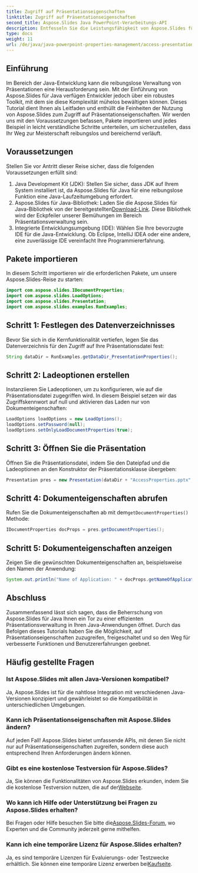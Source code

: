 ```yaml
---
title: Zugriff auf Präsentationseigenschaften
linktitle: Zugriff auf Präsentationseigenschaften
second_title: Aspose.Slides Java PowerPoint-Verarbeitungs-API
description: Entfesseln Sie die Leistungsfähigkeit von Aspose.Slides für Java. Meistern Sie die Präsentationsverwaltung mit diesem Tutorial. Greifen Sie mühelos auf Präsentationseigenschaften zu, ändern und verbessern Sie sie.
type: docs
weight: 11
url: /de/java/java-powerpoint-properties-management/access-presentation-properties/
---
```

## Einführung
Im Bereich der Java-Entwicklung kann die reibungslose Verwaltung von Präsentationen eine Herausforderung sein. Mit der Einführung von Aspose.Slides für Java verfügen Entwickler jedoch über ein robustes Toolkit, mit dem sie diese Komplexität mühelos bewältigen können. Dieses Tutorial dient Ihnen als Leitfaden und enthüllt die Feinheiten der Nutzung von Aspose.Slides zum Zugriff auf Präsentationseigenschaften. Wir werden uns mit den Voraussetzungen befassen, Pakete importieren und jedes Beispiel in leicht verständliche Schritte unterteilen, um sicherzustellen, dass Ihr Weg zur Meisterschaft reibungslos und bereichernd verläuft.
## Voraussetzungen
Stellen Sie vor Antritt dieser Reise sicher, dass die folgenden Voraussetzungen erfüllt sind:
1. Java Development Kit (JDK): Stellen Sie sicher, dass JDK auf Ihrem System installiert ist, da Aspose.Slides für Java für eine reibungslose Funktion eine Java-Laufzeitumgebung erfordert.
2. Aspose.Slides für Java-Bibliothek: Laden Sie die Aspose.Slides für Java-Bibliothek von der bereitgestellten[Download-Link](https://releases.aspose.com/slides/java/). Diese Bibliothek wird der Eckpfeiler unserer Bemühungen im Bereich Präsentationsverwaltung sein.
3. Integrierte Entwicklungsumgebung (IDE): Wählen Sie Ihre bevorzugte IDE für die Java-Entwicklung. Ob Eclipse, IntelliJ IDEA oder eine andere, eine zuverlässige IDE vereinfacht Ihre Programmiererfahrung.

## Pakete importieren
In diesem Schritt importieren wir die erforderlichen Pakete, um unsere Aspose.Slides-Reise zu starten:
```java
import com.aspose.slides.IDocumentProperties;
import com.aspose.slides.LoadOptions;
import com.aspose.slides.Presentation;
import com.aspose.slides.examples.RunExamples;
```
## Schritt 1: Festlegen des Datenverzeichnisses
Bevor Sie sich in die Kernfunktionalität vertiefen, legen Sie das Datenverzeichnis für den Zugriff auf Ihre Präsentationsdatei fest:
```java
String dataDir = RunExamples.getDataDir_PresentationProperties();
```
## Schritt 2: Ladeoptionen erstellen
Instanziieren Sie Ladeoptionen, um zu konfigurieren, wie auf die Präsentationsdatei zugegriffen wird. In diesem Beispiel setzen wir das Zugriffskennwort auf null und aktivieren das Laden nur von Dokumenteigenschaften:
```java
LoadOptions loadOptions = new LoadOptions();
loadOptions.setPassword(null);
loadOptions.setOnlyLoadDocumentProperties(true);
```
## Schritt 3: Öffnen Sie die Präsentation
Öffnen Sie die Präsentationsdatei, indem Sie den Dateipfad und die Ladeoptionen an den Konstruktor der Präsentationsklasse übergeben:
```java
Presentation pres = new Presentation(dataDir + "AccessProperties.pptx", loadOptions);
```
## Schritt 4: Dokumenteigenschaften abrufen
 Rufen Sie die Dokumenteigenschaften ab mit dem`getDocumentProperties()` Methode:
```java
IDocumentProperties docProps = pres.getDocumentProperties();
```
## Schritt 5: Dokumenteigenschaften anzeigen
Zeigen Sie die gewünschten Dokumenteigenschaften an, beispielsweise den Namen der Anwendung:
```java
System.out.println("Name of Application: " + docProps.getNameOfApplication());
```

## Abschluss
Zusammenfassend lässt sich sagen, dass die Beherrschung von Aspose.Slides für Java Ihnen ein Tor zu einer effizienten Präsentationsverwaltung in Ihren Java-Anwendungen öffnet. Durch das Befolgen dieses Tutorials haben Sie die Möglichkeit, auf Präsentationseigenschaften zuzugreifen, freigeschaltet und so den Weg für verbesserte Funktionen und Benutzererfahrungen geebnet.
## Häufig gestellte Fragen
### Ist Aspose.Slides mit allen Java-Versionen kompatibel?
Ja, Aspose.Slides ist für die nahtlose Integration mit verschiedenen Java-Versionen konzipiert und gewährleistet so die Kompatibilität in unterschiedlichen Umgebungen.
### Kann ich Präsentationseigenschaften mit Aspose.Slides ändern?
Auf jeden Fall! Aspose.Slides bietet umfassende APIs, mit denen Sie nicht nur auf Präsentationseigenschaften zugreifen, sondern diese auch entsprechend Ihren Anforderungen ändern können.
### Gibt es eine kostenlose Testversion für Aspose.Slides?
 Ja, Sie können die Funktionalitäten von Aspose.Slides erkunden, indem Sie die kostenlose Testversion nutzen, die auf der[Webseite](https://releases.aspose.com/).
### Wo kann ich Hilfe oder Unterstützung bei Fragen zu Aspose.Slides erhalten?
 Bei Fragen oder Hilfe besuchen Sie bitte die[Aspose.Slides-Forum](https://forum.aspose.com/c/slides/11), wo Experten und die Community jederzeit gerne mithelfen.
### Kann ich eine temporäre Lizenz für Aspose.Slides erhalten?
 Ja, es sind temporäre Lizenzen für Evaluierungs- oder Testzwecke erhältlich. Sie können eine temporäre Lizenz erwerben bei[Kaufseite](https://purchase.aspose.com/temporary-license/).
